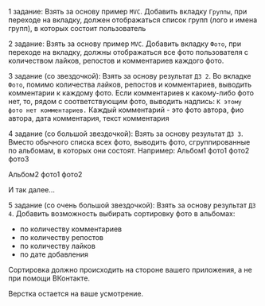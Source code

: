 1 задание:
Взять за основу пример `MVС`.
Добавить вкладку `Группы`, при переходе на вкладку, должен отображаться список групп (лого и имена групп), в которых состоит пользователь

2 задание:
Взять за основу пример `MVС`.
Добавить вкладку `Фото`, при переходе на вкладку, должны отображаться все фото пользователя с количеством лайков, репостов и комментариев каждого фото.

3 задание (со звездочкой):
Взять за основу результат `ДЗ 2`.
Во вкладке `Фото`, помимо количества лайков, репостов и комментариев, выводить комментарии к каждому фото. Если комментариев к какому-либо фото нет, то, рядом с соответствующим фото, выводить надпись: `К этому фото нет комментариев.`
Каждый комментарий - это фото автора, фио автора, дата комментария, текст комментария

4 задание (со большой звездочкой):
Взять за основу результат `ДЗ 3`.
Вместо обычного списка всех фото, выводить фото, сгруппированные по альбомам, в которых они состоят.
Например:
Альбом1
фото1
фото2
фото3

Альбом2
фото1
фото2

И так далее…

5 задание (со очень большой звездочкой):
Взять за основу результат `ДЗ 4`.
Добавить возможность выбирать сортировку фото в альбомах:
- по количеству комментариев
- по количеству репостов
- по количеству лайков
- по дате добавления

Сортировка должно происходить на стороне вашего приложения, а не при помощи ВКонтакте.

Верстка остается на ваше усмотрение.